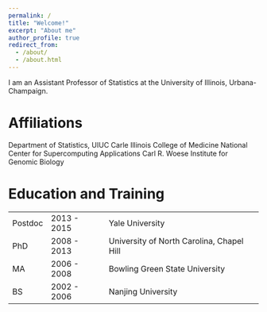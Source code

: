 ```yaml
---
permalink: /
title: "Welcome!"
excerpt: "About me"
author_profile: true
redirect_from: 
  - /about/
  - /about.html
---
```


I am an Assistant Professor of Statistics at the University of Illinois, Urbana-Champaign. 

Affiliations
======

Department of Statistics, UIUC
Carle Illinois College of Medicine
National Center for Supercomputing Applications
Carl R. Woese Institute for Genomic Biology

Education and Training
======

| | | |
| -------- | ----------- | ----------------------------------------- |
| Postdoc  | 2013 - 2015 | Yale University                           |
| PhD      | 2008 - 2013 | University of North Carolina, Chapel Hill |
| MA       | 2006 - 2008 | Bowling Green State University            |
| BS       | 2002 - 2006 | Nanjing University                        |